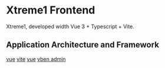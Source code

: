 # Xtreme1 Frontend

Xtreme1, developed width Vue 3 + Typescript + Vite.

## Application Architecture and Framework

[vue](https://vuejs.org/)
[vite](https://vitejs.dev/)
[vue](https://www.typescriptlang.org/)
[vben admin](https://github.com/vbenjs/vue-vben-admin/)
